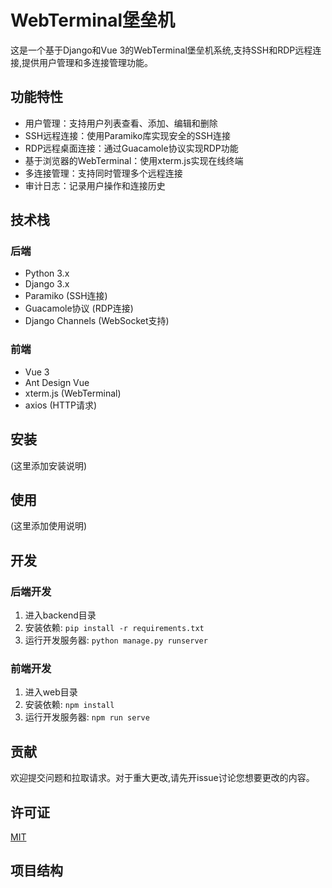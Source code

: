 # WebTerminal堡垒机

这是一个基于Django和Vue 3的WebTerminal堡垒机系统,支持SSH和RDP远程连接,提供用户管理和多连接管理功能。

## 功能特性

- 用户管理：支持用户列表查看、添加、编辑和删除
- SSH远程连接：使用Paramiko库实现安全的SSH连接
- RDP远程桌面连接：通过Guacamole协议实现RDP功能
- 基于浏览器的WebTerminal：使用xterm.js实现在线终端
- 多连接管理：支持同时管理多个远程连接
- 审计日志：记录用户操作和连接历史

## 技术栈

### 后端
- Python 3.x
- Django 3.x
- Paramiko (SSH连接)
- Guacamole协议 (RDP连接)
- Django Channels (WebSocket支持)

### 前端
- Vue 3
- Ant Design Vue
- xterm.js (WebTerminal)
- axios (HTTP请求)

## 安装

(这里添加安装说明)

## 使用

(这里添加使用说明)

## 开发

### 后端开发
1. 进入backend目录
2. 安装依赖: `pip install -r requirements.txt`
3. 运行开发服务器: `python manage.py runserver`

### 前端开发
1. 进入web目录
2. 安装依赖: `npm install`
3. 运行开发服务器: `npm run serve`

## 贡献

欢迎提交问题和拉取请求。对于重大更改,请先开issue讨论您想要更改的内容。

## 许可证

[MIT](https://choosealicense.com/licenses/mit/)

## 项目结构
